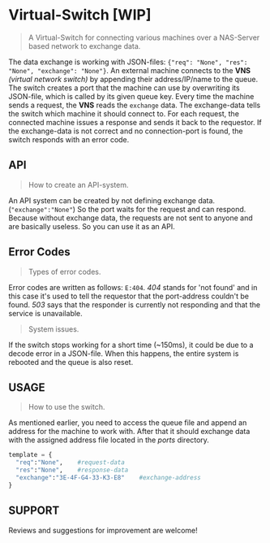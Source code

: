 # Virtual-Switch [WIP]
> A Virtual-Switch for connecting various machines over a NAS-Server based network to exchange data.

The data exchange is working with JSON-files: `{"req": "None", "res": "None", "exchange": "None"}`.
An external machine connects to the **VNS** *(virtual network switch)* by appending their address/IP/name to the queue. The switch creates a port that the machine can use by overwriting its JSON-file, which is called by its given queue key. Every time the machine sends a request, the **VNS** reads the `exchange` data. The exchange-data tells the switch which machine it should connect to. For each request, the connected machine issues a response and sends it back to the requestor. If the exchange-data is not correct and no connection-port is found, the switch responds with an error code.
## API
> How to create an API-system.

An API system can be created by not defining exchange data. (`"exchange":"None"`) So the port waits for the request and can respond. Because without exchange data, the requests are not sent to anyone and are basically useless. So you can use it as an API.
## Error Codes
> Types of error codes.

Error codes are written as follows: `E:404`. *404* stands for 'not found' and in this case it's used to tell the requestor that the port-address couldn't be found. *503* says that the responder is currently not responding and that the service is unavailable. 
> System issues.

If the switch stops working for a short time (~150ms), it could be due to a decode error in a JSON-file. When this happens, the entire system is rebooted and the queue is also reset.
## USAGE
> How to use the switch.

As mentioned earlier, you need to access the queue file and append an address for the machine to work with. After that it should exchange data with the assigned address file located in the *ports* directory.
```python
template = {
  "req":"None",    #request-data
  "res":"None",    #response-data
  "exchange":"3E-4F-G4-33-K3-E8"    #exchange-address
}
```
## SUPPORT
Reviews and suggestions for improvement are welcome!
